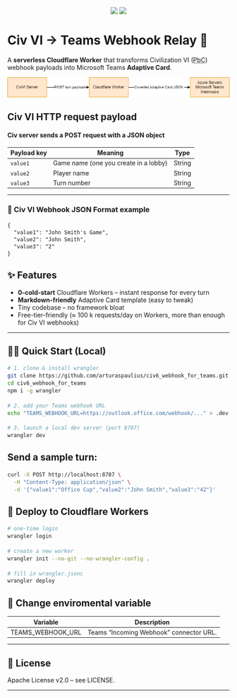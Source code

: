 <!-- prettier-ignore-start -->
<p align="center">
  <img src="https://img.shields.io/badge/Cloudflare-Workers-F38020?logo=cloudflare&logoColor=white" />
  <img src="https://img.shields.io/github/license/arturaspaulius/civ6_webhook_for_teams" />
</p>
<!-- prettier-ignore-end -->

# Civ VI → Teams Webhook Relay 🚀

A **serverless Cloudflare Worker** that transforms Civilization VI
(<abbr title="Play By Cloud">PbC</abbr>) webhook payloads into
Microsoft Teams **Adaptive Card**.

![Deployment diagram](diagrams/deployment.drawio.png)

## Civ VI HTTP request payload

#### Civ server sends a POST request with a JSON object

| Payload key | Meaning                               | Type    |
|-------------|---------------------------------------|---------|
| `value1`    | Game name (one you create in a lobby) | String  |
| `value2`    | Player name                           | String  |
| `value3`    | Turn number                           | String  |

---


### 🤖 Civ VI Webhook JSON Format example
```jsonc
{
  "value1": "John Smith's Game",
  "value2": "John Smith",
  "value3": "2"
}
```

## ✨ Features

* **0-cold-start** Cloudflare Workers – instant response for every turn
* **Markdown-friendly** Adaptive Card template (easy to tweak)
* Tiny codebase – no framework bloat
* Free-tier-friendly (≈ 100 k requests/day on Workers, more than enough for Civ VI webhooks)

---

## 🏃‍♂️ Quick Start (Local)

```bash
# 1. clone & install wrangler
git clone https://github.com/arturaspaulius/civ6_webhook_for_teams.git
cd civ6_webhook_for_teams
npm i -g wrangler

# 2. add your Teams webhook URL
echo "TEAMS_WEBHOOK_URL=https://outlook.office.com/webhook/..." > .dev.vars

# 3. launch a local dev server (port 8787)
wrangler dev
```
## Send a sample turn:
```bash
curl -X POST http://localhost:8787 \
  -H "Content-Type: application/json" \
  -d '{"value1":"Office Cup","value2":"John Smith","value3":"42"}'
```

## 🚀 Deploy to Cloudflare Workers

```bash
# one-time login
wrangler login

# create a new worker
wrangler init --no-git --no-wrangler-config .

# fill in wrangler.jsonc
wrangler deploy
```

## 🔧 Change enviromental variable

| Variable	      | Description                             |
|-----------------|-----------------------------------------|
|TEAMS_WEBHOOK_URL|	Teams “Incoming Webhook” connector URL. |

---

## 📜 License
Apache License v2.0  – see LICENSE.

---
